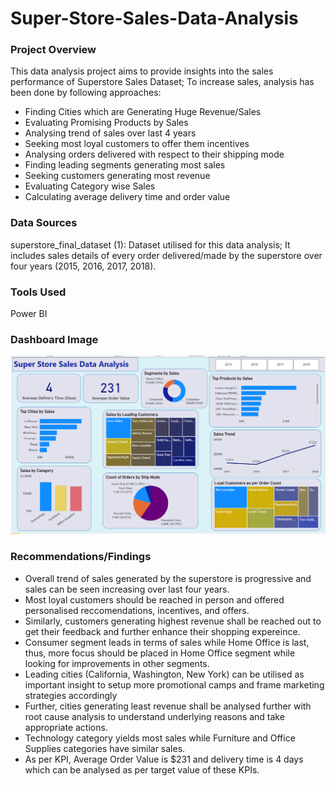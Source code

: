 # Super-Store-Sales-Data-Analysis
### Project Overview

This data analysis project aims to provide insights into the sales performance of Superstore Sales Dataset; To increase sales, analysis has been done by following approaches:
- Finding Cities which are Generating Huge Revenue/Sales
- Evaluating Promising Products by Sales
- Analysing trend of sales over last 4 years
- Seeking most loyal customers to offer them incentives
- Analysing orders delivered with respect to their shipping mode
- Finding leading segments generating most sales
- Seeking customers generating most revenue
- Evaluating Category wise Sales
- Calculating average delivery time and order value

### Data Sources

superstore_final_dataset (1): Dataset utilised for this data analysis; It includes sales details of every order delivered/made by the superstore over four years (2015, 2016, 2017, 2018).

### Tools Used

Power BI 

### Dashboard Image

<img src="Dashboard Super Store Sales Data Analysis Ilika Sharma.pbix.png" width="1000">

### Recommendations/Findings 
- Overall trend of sales generated by the superstore is progressive and sales can be seen increasing over last four years.
- Most loyal customers should be reached in person and offered personalised reccomendations, incentives, and offers.
- Similarly, customers generating highest revenue shall be reached out to get their feedback and further enhance their shopping expereince.
- Consumer segment leads in terms of sales while Home Office is last, thus, more focus should be placed in Home Office segment while looking for improvements in other segments.
- Leading cities (California, Washington, New York) can be utilised as important insight to setup more promotional camps and frame marketing strategies accordingly
- Further, cities generating least revenue shall be analysed further with root cause analysis to understand underlying reasons and take appropriate actions.
- Technology category yields most sales while Furniture and Office Supplies categories have similar sales.
- As per KPI, Average Order Value is $231 and delivery time is 4 days which can be analysed as per target value of these KPIs.
